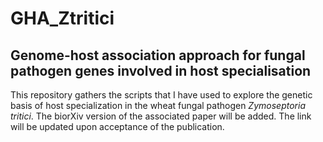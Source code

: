 # GHA_Ztritici
## Genome-host association approach for fungal pathogen genes involved in host specialisation

This repository gathers the scripts that I have used to explore the genetic basis of host specialization in the wheat fungal pathogen *Zymoseptoria tritici*. The biorXiv version of the associated paper will be added. The link will be updated upon acceptance of the publication. 
